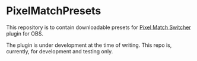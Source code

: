 # PixelMatchPresets
This repository is to contain downloadable presets for [Pixel Match Switcher](#https://github.com/HoneyHazard/PixelMatchSwitcher) plugin for OBS.

The plugin is under development at the time of writing. This repo is, currently, for development and testing only.

